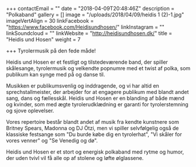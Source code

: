 +++
contactEmail = ""
date = "2018-04-09T20:48:46Z"
description = "Polkaband"
gallery = []
image = "/uploads/2018/04/09/heidis 1 (2)-1.jpg"
imageVertAlign = 30
linkFacebook = "https://www.facebook.com/Heidisundhosen/"
linkInstagram = ""
linkSoundcloud = ""
linkWebsite = "http://heidisundhosen.dk/"
title = "Heidis und Hosen"
weight = 7

+++
Tyrolermusik på den fede måde!

Heidis und Hosen er et festligt og tilstedeværende band, der spiller skålesange, tyrolermusik og velkendte popnumre med et twist af polka, som publikum kan synge med på og danse til.

Musikken er publikumsvenlig og inddragende, og vi har altid en sprechstallmeister, der arbejder for at engagere publikum med blandt andet sang, dans og fællesskål. Heidis und Hosen er en blanding af både mænd og kvinder, som med ægte tyrolerudklædning er garanti for tyrolerstemning og sjove oplevelser.

Vores repertoire består blandt andet af musik fra kendte kunstnere som Britney Spears, Madonna og DJ Ötzi, men vi spiller selvfølgelig også de klassiske festsange som "Du burde købe dig en tyrolerhat", "Vi skåler for vores venner" og "Se Venedig og dø".

Heidis und Hosen er et stort og energisk polkaband med rytme og humor, der uden tvivl vil få alle op af stolene og løfte ølglassene.